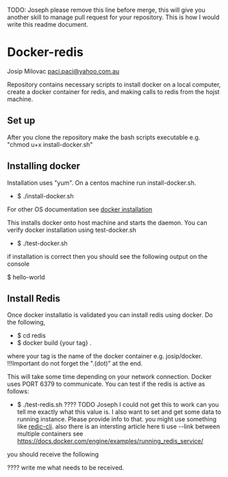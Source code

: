 TODO: Joseph please remove this line before merge, this will give you another skill to manage pull request for your repository. This is how I would write this readme document.

# Docker-redis

Josip Milovac <paci.paci@yahoo.com.au>

Repository contains necessary scripts to install docker on a local computer, create a docker container for redis, and making calls to redis from the hojst machine.

## Set up

After you clone the repository make the bash scripts executable e.g. "chmod u+x install-docker.sh"

## Installing docker

Installation uses "yum". On a centos machine run install-docker.sh.

- $ ./install-docker.sh

For other OS documentation see [docker installation](https://docs.docker.com/engine/installation/)

This installs docker onto host machine and starts the daemon. You can verify docker installation using test-docker.sh

- $ ./test-docker.sh

if installation is correct then you should see the following output on the console

$ hello-world

## Install Redis

Once docker installatio is validated you can install redis using docker. Do the following,


- $ cd redis
- $ docker build {your tag} .

where your tag is the name of the docker container e.g. josip/docker. !!!Important do not forget the ".(dot)" at the end. 

This will take some time depending on your network connection. Docker uses PORT 6379 to communicate. You can test if the redis is active as follows:

- $ ./test-redis.sh ???? TODO Joseph I could not get this to work can you tell me exactly what this value is. I also want to set and get some data to running instance. Please provide info to that. you might use something like [redic-cli](http://redis.io/topics/rediscli). also there is an intersting article here ti use --link between multiple containers see https://docs.docker.com/engine/examples/running_redis_service/

you should receive the following 

???? write me what needs to be received.




